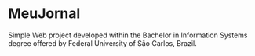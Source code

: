 # MeuJornal
Simple Web project developed within the Bachelor in Information Systems degree offered by Federal University of São Carlos, Brazil.   
